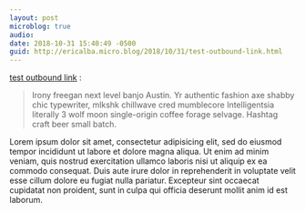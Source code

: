 ```yaml
---
layout: post
microblog: true
audio: 
date: 2018-10-31 15:40:49 -0500
guid: http://ericalba.micro.blog/2018/10/31/test-outbound-link.html
---
```

[test outbound link](https://duckduckgo.com) :

>Irony freegan next level banjo Austin. Yr authentic fashion axe shabby chic typewriter, mlkshk chillwave cred mumblecore Intelligentsia literally 3 wolf moon single-origin coffee forage selvage. Hashtag craft beer small batch. 

Lorem ipsum dolor sit amet, consectetur adipisicing elit, sed do eiusmod tempor incididunt ut labore et dolore magna aliqua. Ut enim ad minim veniam, quis nostrud exercitation ullamco laboris nisi ut aliquip ex ea commodo consequat. Duis aute irure dolor in reprehenderit in voluptate velit esse cillum dolore eu fugiat nulla pariatur. Excepteur sint occaecat cupidatat non proident, sunt in culpa qui officia deserunt mollit anim id est laborum. 
